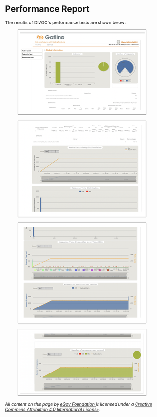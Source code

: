 # Performance Report

The results of DIVOC's performance tests are shown below:

<figure><img src="../.gitbook/assets/Screenshot 2022-09-20 at 12.01.05 PM.png" alt=""><figcaption></figcaption></figure>



<figure><img src="../.gitbook/assets/Screenshot 2022-09-20 at 12.01.21 PM.png" alt=""><figcaption></figcaption></figure>



<figure><img src="../.gitbook/assets/Screenshot 2022-09-20 at 12.02.42 PM (1).png" alt=""><figcaption></figcaption></figure>



<figure><img src="../.gitbook/assets/Screenshot 2022-09-20 at 12.02.57 PM.png" alt=""><figcaption></figcaption></figure>



_All content on this page by_ [_eGov Foundation_ ](https://egov.org.in/)_is licensed under a_ [_Creative Commons Attribution 4.0 International License_](http://creativecommons.org/licenses/by/4.0/)_._
